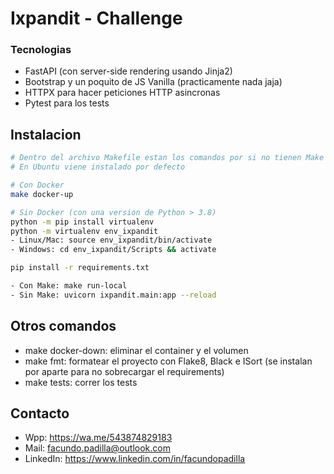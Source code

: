 # Ixpandit - Challenge

### Tecnologias
-   FastAPI (con server-side rendering usando Jinja2)
- Bootstrap y un poquito de JS Vanilla (practicamente nada jaja)
- HTTPX para hacer peticiones HTTP asincronas
- Pytest para los tests

## Instalacion
```sh
# Dentro del archivo Makefile estan los comandos por si no tienen Make instalado
# En Ubuntu viene instalado por defecto

# Con Docker
make docker-up

# Sin Docker (con una version de Python > 3.8)
python -m pip install virtualenv
python -m virtualenv env_ixpandit
- Linux/Mac: source env_ixpandit/bin/activate
- Windows: cd env_ixpandit/Scripts && activate

pip install -r requirements.txt

- Con Make: make run-local
- Sin Make: uvicorn ixpandit.main:app --reload
```

## Otros comandos
- make docker-down: eliminar el container y el volumen
- make fmt: formatear el proyecto con Flake8, Black e ISort (se instalan por aparte para no sobrecargar el requirements)
- make tests: correr los tests

## Contacto
- Wpp: https://wa.me/543874829183
- Mail: facundo.padilla@outlook.com
- LinkedIn: https://www.linkedin.com/in/facundopadilla
